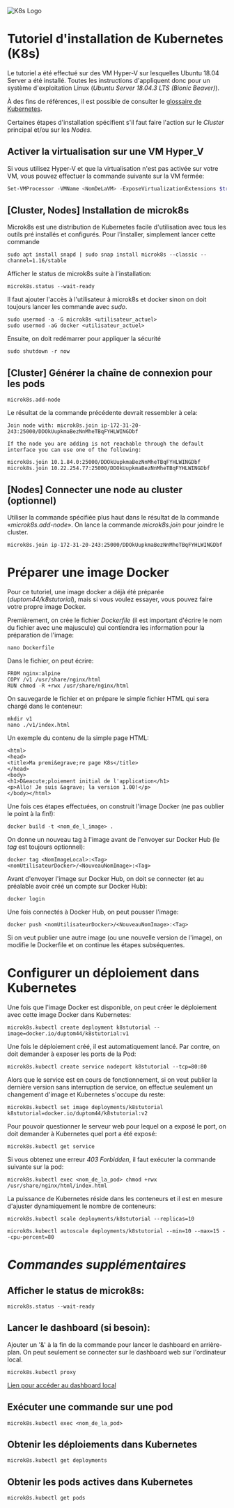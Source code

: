 ![K8s Logo](https://lucasvidelaine.files.wordpress.com/2018/01/kubernetes3.png?w=250)

# Tutoriel d'installation de Kubernetes (K8s)

Le tutoriel a été effectué sur des VM Hyper-V sur lesquelles Ubuntu 18.04 Server a été installé. Toutes les instructions d'appliquent donc pour un système d'exploitation Linux (*Ubuntu Server 18.04.3 LTS (Bionic Beaver)*).

À des fins de références, il est possible de consulter le [glossaire de Kubernetes](https://kubernetes.io/docs/reference/glossary/?fundamental=true).

Certaines étapes d'installation spécifient s'il faut faire l'action sur le *Cluster* principal et/ou sur les *Nodes*.

## Activer la virtualisation sur une VM Hyper_V
Si vous utilisez Hyper-V et que la virtualisation n'est pas activée sur votre VM, vous pouvez effectuer la commande suivante sur la VM fermée:

```PowerShell
Set-VMProcessor -VMName <NomDeLaVM> -ExposeVirtualizationExtensions $true
```

## [**Cluster, Nodes**] Installation de microk8s
Microk8s est une distribution de Kubernetes facile d'utilisation avec tous les outils pré installés et configurés. Pour l'installer, simplement lancer cette commande

	sudo apt install snapd | sudo snap install microk8s --classic --channel=1.16/stable
	
Afficher le status de microk8s suite à l'installation:

	microk8s.status --wait-ready

Il faut ajouter l'accès à l'utilisateur à microk8s et docker sinon on doit toujours lancer les commande avec *sudo*.

	sudo usermod -a -G microk8s <utilisateur_actuel>
	sudo usermod -aG docker <utilisateur_actuel>

Ensuite, on doit redémarrer pour appliquer la sécurité

	sudo shutdown -r now

## [**Cluster**] Générer la chaîne de connexion pour les pods
	microk8s.add-node
Le résultat de la commande précédente devrait ressembler à cela:
	
	Join node with: microk8s.join ip-172-31-20-243:25000/DDOkUupkmaBezNnMheTBqFYHLWINGDbf

	If the node you are adding is not reachable through the default
	interface you can use one of the following:

	microk8s.join 10.1.84.0:25000/DDOkUupkmaBezNnMheTBqFYHLWINGDbf
	microk8s.join 10.22.254.77:25000/DDOkUupkmaBezNnMheTBqFYHLWINGDbf

## [**Nodes**] Connecter une node au cluster (optionnel)
Utiliser la commande spécifiée plus haut dans le résultat de la commande «*microk8s.add-node*». On lance la commande *microk8s.join* pour joindre le cluster.

	microk8s.join ip-172-31-20-243:25000/DDOkUupkmaBezNnMheTBqFYHLWINGDbf

# Préparer une image Docker
Pour ce tutoriel, une image docker a déjà été préparée (*duptom44/k8stutorial*), mais si vous voulez essayer, vous pouvez faire votre propre image Docker. 

Premièrement, on crée le fichier *Dockerfile* (il est important d'écrire le nom du fichier avec une majuscule) qui contiendra les information pour la préparation de l'image:
	
	nano Dockerfile

Dans le fichier, on peut écrire:

	FROM nginx:alpine
	COPY /v1 /usr/share/nginx/html
	RUN chmod -R +rwx /usr/share/nginx/html

On sauvegarde le fichier et on prépare le simple fichier HTML qui sera chargé dans le conteneur:

	mkdir v1
	nano ./v1/index.html

Un exemple du contenu de la simple page HTML:

	<html>
	<head>
	<title>Ma premi&egrave;re page K8s</title>
	</head>
	<body>
	<h1>D&eacute;ploiement initial de l'application</h1>
	<p>Allo! Je suis &agrave; la version 1.00!</p>
	</body></html>

Une fois ces étapes effectuées, on construit l'image Docker (ne pas oublier le point à la fin!):
	
	docker build -t <nom_de_l_image> .

On donne un nouveau tag à l'image avant de l'envoyer sur Docker Hub (le *tag* est toujours optionnel):

	docker tag <NomImageLocal>:<Tag> <nomUtilisateurDocker>/<NouveauNomImage>:<Tag>

Avant d'envoyer l'image sur Docker Hub, on doit se connecter (et au préalable avoir créé un compte sur Docker Hub):

	docker login

Une fois connectés à Docker Hub, on peut pousser l'image:

	docker push <nomUtilisateurDocker>/<NouveauNomImage>:<Tag>

Si on veut publier une autre image (ou une nouvelle version de l'image), on modifie le Dockerfile et on continue les étapes subséquentes.

# Configurer un déploiement dans Kubernetes
Une fois que l'image Docker est disponible, on peut créer le déploiement avec cette image Docker dans Kubernetes:

	microk8s.kubectl create deployment k8stutorial --image=docker.io/duptom44/k8stutorial:v1

Une fois le déploiement créé, il est automatiquement lancé. Par contre, on doit demander à exposer les ports de la Pod:

	microk8s.kubectl create service nodeport k8stutorial --tcp=80:80

Alors que le service est en cours de fonctionnement, si on veut publier la dernière version sans interruption de service, on effectue seulement un changement d'image et Kubernetes s'occupe du reste:

	microk8s.kubectl set image deployments/k8stutorial k8stutorial=docker.io/duptom44/k8stutorial:v2

Pour pouvoir questionner le serveur web pour lequel on a exposé le port, on doit demander à Kubernetes quel port a été exposé:

	microk8s.kubectl get service

Si vous obtenez une erreur *403 Forbidden*, il faut exécuter la commande suivante sur la pod:

	microk8s.kubectl exec <nom_de_la_pod> chmod +rwx /usr/share/nginx/html/index.html

La puissance de Kubernetes réside dans les conteneurs et il est en mesure d'ajuster dynamiquement le nombre de conteneurs:

	microk8s.kubectl scale deployments/k8stutorial --replicas=10

 	microk8s.kubectl autoscale deployments/k8stutorial --min=10 --max=15 --cpu-percent=80

# *Commandes supplémentaires*
## Afficher le status de microk8s:
	microk8s.status --wait-ready

## Lancer le dashboard (si besoin):
Ajouter un '&' à la fin de la commande pour lancer le dashboard en arrière-plan.
On peut seulement se connecter sur le dashboard web sur l'ordinateur local.

	microk8s.kubectl proxy

[Lien pour accéder au dashboard local](http://127.0.0.1:8001/api/v1/namespaces/kube-system/services/https:kubernetes-dashboard:/proxy/)

## Exécuter une commande sur une pod
	microk8s.kubectl exec <nom_de_la_pod>

## Obtenir les déploiements dans Kubernetes
	microk8s.kubectl get deployments
	
## Obtenir les pods actives dans Kubernetes
	microk8s.kubectl get pods
